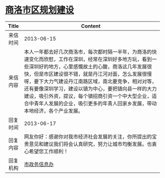 # <a href="http://www.shangluo.gov.cn/zmhd/ldxxxx.jsp?urltype=leadermail.LeaderMailContentUrl&wbtreeid=1112&leadermailid=1870">商洛市区规划建设</a>
| Title |                                                                                                              Content                                                                                                               |
|:-----:|------------------------------------------------------------------------------------------------------------------------------------------------------------------------------------------------------------------------------------|
| 来信时间  | 2013-06-15                                                                                                                                                                                                                         |
| 来信内容  | 本人一年都去好几次商洛市，每次都时隔一半年，为商洛的快速变化而欣慰，工作在深圳，经常在深圳好多地方玩，看到一些深圳好的地方，心里感慨故土的心酸，商洛这几年发展很快，但是市区建设很不错，就是丹江河对面，怎么发展很慢呀，要下大力气建设丹江南路区域，南北要竞争，相对对等，还有要像深圳学习，建设以镇为中心，要把镇向县一样的大力建设，吸引外资，提议，每个镇招商引资一个中大型企业，适合中青年人发展的企业，吸引更多的年青人回家乡发展，带动本地经济，各个产业发展。 |
| 回复时间  | 2013-06-17                                                                                                                                                                                                                         |
| 回复内容  | 网友你好：感谢你对我市经济社会发展的关注，你所提出的宝贵意见和建议我们将会认真研究，努力让城市均衡发展。也衷心希望您工作顺利！                                                                                                                                                                    |
| 回复机构  | <a href="../../categories/agencies/市政务信息办.md">市政务信息办</a>                                                                                                                                                                             |